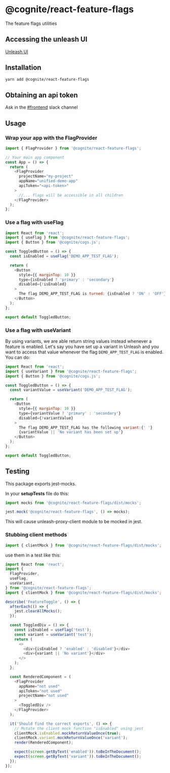 # @cognite/react-feature-flags

The feature flags utilities

## Accessing the unleash UI

[Unleash UI](https://unleash-apps.cognite.ai/)

## Installation

```sh
yarn add @cognite/react-feature-flags
```

## Obtaining an api token

Ask in the [#frontend](https://cognitedata.slack.com/archives/C6KNJCEEA) slack channel

## Usage

### Wrap your app with the **FlagProvider**

```js
import { FlagProvider } from '@cognite/react-feature-flags';

// Your main app component
const App = () => {
  return (
    <FlagProvider
      projectName="my-project"
      appName="unified-demo-app"
      apiToken="<api-token>"
    >
      //... flags will be accessible in all children
    </FlagProvider>
  );
};
```

### Use a flag with **useFlag**

```js
import React from 'react';
import { useFlag } from '@cognite/react-feature-flags';
import { Button } from '@cognite/cogs.js';

const ToggledButton = () => {
  const isEnabled = useFlag('DEMO_APP_TEST_FLAG');

  return (
    <Button
      style={{ marginTop: 10 }}
      type={isEnabled ? 'primary' : 'secondary'}
      disabled={!isEnabled}
    >
      The flag DEMO_APP_TEST_FLAG is turned: {isEnabled ? 'ON' : 'OFF'}
    </Button>
  );
};

export default ToggledButton;
```

### Use a flag with **useVariant**

By using variants, we are able return string values instead whenever a feature is enabled. Let's say you have set up a variant in Unleash and you want to access that value whenever the flag `DEMO_APP_TEST_FLAG` is enabled. You can do:

```js
import React from 'react';
import { useVariant } from '@cognite/react-feature-flags';
import { Button } from '@cognite/cogs.js';

const ToggledButton = () => {
  const variantValue = useVariant('DEMO_APP_TEST_FLAG');

  return (
    <Button
      style={{ marginTop: 10 }}
      type={variantValue ? 'primary' : 'secondary'}
      disabled={!variantValue}
    >
      The flag DEMO_APP_TEST_FLAG has the following variant:{' '}
      {variantValue || 'No variant has been set up'}
    </Button>
  );
};

export default ToggledButton;
```

## Testing

This package exports jest-mocks.

In your **setupTests** file do this:

```js
import mocks from '@cognite/react-feature-flags/dist/mocks';

jest.mock('@cognite/react-feature-flags', () => mocks);
```

This will cause unleash-proxy-client module to be mocked in jest.

### Stubbing client methods

```js
import { clientMock } from '@cognite/react-feature-flags/dist/mocks';
```

use them in a test like this:

```js
import React from 'react';
import {
  FlagProvider,
  useFlag,
  useVariant,
} from '@cognite/react-feature-flags';
import { clientMock } from '@cognite/react-feature-flags/dist/mocks';

describe('FeatureToggle', () => {
  afterEach(() => {
    jest.clearAllMocks();
  });

  const ToggledDiv = () => {
    const isEnabled = useFlag('test');
    const variant = useVariant('test');
    return (
      <>
        <div>{isEnabled ? 'enabled' : 'disabled'}</div>
        <div>{variant || 'No variant'}</div>
      </>
    );
  };

  const RenderedComponent = (
    <FlagProvider
      appName="not used"
      apiToken="not used"
      projectName="not used"
    >
      <ToggledDiv />
    </FlagProvider>
  );

  it('Should find the correct exports', () => {
    // Mutate the client mock function "isEnabled" using jest
    clientMock.isEnabled.mockReturnValueOnce(true);
    clientMock.variant.mockReturnValueOnce('variant');
    render(RenderedComponent);

    expect(screen.getByText('enabled')).toBeInTheDocument();
    expect(screen.getByText('variant')).toBeInTheDocument();
  });
});
```
